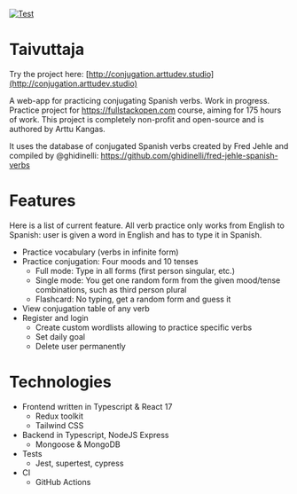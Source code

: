 [![Test](https://github.com/ShootingStar91/taivuttaja/actions/workflows/main.yml/badge.svg)](https://github.com/ShootingStar91/taivuttaja/actions/workflows/main.yml)

# Taivuttaja

Try the project here: [http://conjugation.arttudev.studio](http://conjugation.arttudev.studio)

A web-app for practicing conjugating Spanish verbs. Work in progress. Practice project for https://fullstackopen.com course, aiming for 175 hours of work. This project is completely non-profit and open-source and is authored by Arttu Kangas.

It uses the database of conjugated Spanish verbs created by Fred Jehle and compiled by @ghidinelli: https://github.com/ghidinelli/fred-jehle-spanish-verbs

# Features

Here is a list of current feature. All verb practice only works from English to Spanish: user is given a word in English and has to type it in Spanish.

+ Practice vocabulary (verbs in infinite form)
+ Practice conjugation: Four moods and 10 tenses
  + Full mode: Type in all forms (first person singular, etc.)
  + Single mode: You get one random form from the given mood/tense combinations, such as third person plural
  + Flashcard: No typing, get a random form and guess it
+ View conjugation table of any verb
+ Register and login
  + Create custom wordlists allowing to practice specific verbs
  + Set daily goal
  + Delete user permanently

# Technologies

+ Frontend written in Typescript & React 17
  + Redux toolkit
  + Tailwind CSS
+ Backend in Typescript, NodeJS Express
  + Mongoose & MongoDB
+ Tests
  + Jest, supertest, cypress
+ CI
  + GitHub Actions
